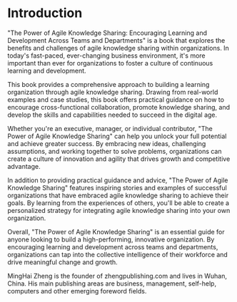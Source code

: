 # Introduction

"The Power of Agile Knowledge Sharing: Encouraging Learning and Development Across Teams and Departments" is a book that explores the benefits and challenges of agile knowledge sharing within organizations. In today's fast-paced, ever-changing business environment, it's more important than ever for organizations to foster a culture of continuous learning and development.

This book provides a comprehensive approach to building a learning organization through agile knowledge sharing. Drawing from real-world examples and case studies, this book offers practical guidance on how to encourage cross-functional collaboration, promote knowledge sharing, and develop the skills and capabilities needed to succeed in the digital age.

Whether you're an executive, manager, or individual contributor, "The Power of Agile Knowledge Sharing" can help you unlock your full potential and achieve greater success. By embracing new ideas, challenging assumptions, and working together to solve problems, organizations can create a culture of innovation and agility that drives growth and competitive advantage.

In addition to providing practical guidance and advice, "The Power of Agile Knowledge Sharing" features inspiring stories and examples of successful organizations that have embraced agile knowledge sharing to achieve their goals. By learning from the experiences of others, you'll be able to create a personalized strategy for integrating agile knowledge sharing into your own organization.

Overall, "The Power of Agile Knowledge Sharing" is an essential guide for anyone looking to build a high-performing, innovative organization. By encouraging learning and development across teams and departments, organizations can tap into the collective intelligence of their workforce and drive meaningful change and growth.


MingHai Zheng is the founder of zhengpublishing.com and lives in Wuhan, China. His main publishing areas are business, management, self-help, computers and other emerging foreword fields.
